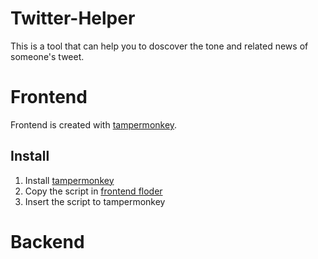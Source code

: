 # Twitter-Helper
This is a tool that can help you to doscover the tone and related news of someone's tweet.

# Frontend
Frontend is created with [tampermonkey](https://tampermonkey.net/).
## Install
1. Install [tampermonkey](https://tampermonkey.net/)
2. Copy the script in [frontend floder](https://github.com/tp6m35p4/Twitter-Helper/tree/master/frontend)
3. Insert the script to tampermonkey
# Backend
